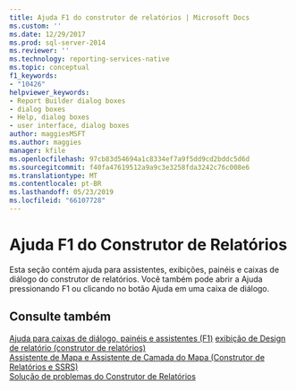 ```yaml
---
title: Ajuda F1 do construtor de relatórios | Microsoft Docs
ms.custom: ''
ms.date: 12/29/2017
ms.prod: sql-server-2014
ms.reviewer: ''
ms.technology: reporting-services-native
ms.topic: conceptual
f1_keywords:
- "10426"
helpviewer_keywords:
- Report Builder dialog boxes
- dialog boxes
- Help, dialog boxes
- user interface, dialog boxes
author: maggiesMSFT
ms.author: maggies
manager: kfile
ms.openlocfilehash: 97cb83d54694a1c8334ef7a9f5dd9cd2bddc5d6d
ms.sourcegitcommit: f40fa47619512a9a9c3e3258fda3242c76c008e6
ms.translationtype: MT
ms.contentlocale: pt-BR
ms.lasthandoff: 05/23/2019
ms.locfileid: "66107728"
---
```

# <a name="report-builder-f1-help"></a>Ajuda F1 do Construtor de Relatórios
  Esta seção contém ajuda para assistentes, exibições, painéis e caixas de diálogo do construtor de relatórios. Você também pode abrir a Ajuda pressionando F1 ou clicando no botão Ajuda em uma caixa de diálogo.  
  
## <a name="see-also"></a>Consulte também  
 [Ajuda para caixas de diálogo, painéis e assistentes (F1)](../report-builder-help-for-dialog-boxes-panes-and-wizards.md) [exibição de Design de relatório &#40;construtor de relatórios&#41;](report-design-view-report-builder.md)   
 [Assistente de Mapa e Assistente de Camada do Mapa &#40;Construtor de Relatórios e SSRS&#41;](../report-design/map-wizard-and-map-layer-wizard-report-builder-and-ssrs.md)   
 [Solução de problemas do Construtor de Relatórios](../troubleshoot-report-builder.md)  
  
  
